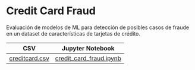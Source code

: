 # Credit Card Fraud
Evaluación de modelos de ML para detección de posibles casos de fraude en un dataset de características de tarjetas de crédito.

| CSV | Jupyter Notebook |
| :-: | :-: |
| [creditcard.csv](https://drive.google.com/file/d/1yJGyjlBG9zZvBLHyW-OR7l6rA_IClKCV/view?usp=share_link) | [credit_card_fraud.ipynb](credit_card_fraud.ipynb)
